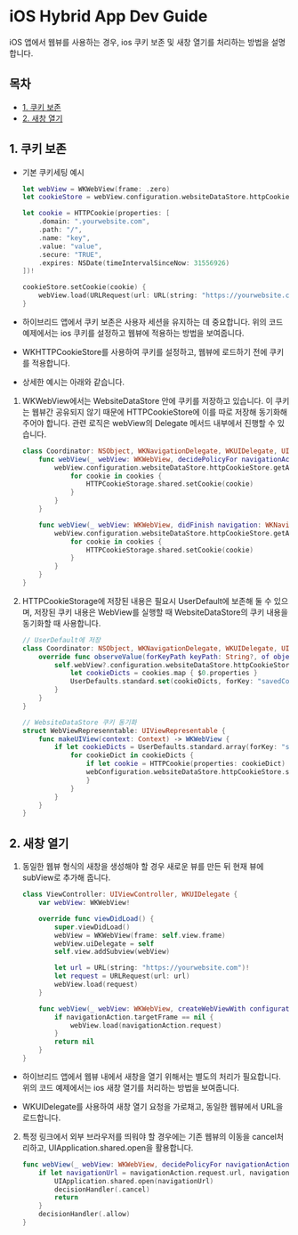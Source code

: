# iOS Hybrid App Dev Guide

iOS 앱에서 웹뷰를 사용하는 경우, ios 쿠키 보존 및 새창 열기를 처리하는 방법을 설명합니다.

## 목차

- [1. 쿠키 보존](#1-쿠키-보존)
- [2. 새창 열기](#2-새창-열기)

## 1. 쿠키 보존

- 기본 쿠키세팅 예시

  ```swift
  let webView = WKWebView(frame: .zero)
  let cookieStore = webView.configuration.websiteDataStore.httpCookieStore

  let cookie = HTTPCookie(properties: [
      .domain: ".yourwebsite.com",
      .path: "/",
      .name: "key",
      .value: "value",
      .secure: "TRUE",
      .expires: NSDate(timeIntervalSinceNow: 31556926)
  ])!

  cookieStore.setCookie(cookie) {
      webView.load(URLRequest(url: URL(string: "https://yourwebsite.com")!))
  }
  ```

- 하이브리드 앱에서 쿠키 보존은 사용자 세션을 유지하는 데 중요합니다. 위의 코드 예제에서는 ios 쿠키를 설정하고 웹뷰에 적용하는 방법을 보여줍니다.
- WKHTTPCookieStore를 사용하여 쿠키를 설정하고, 웹뷰에 로드하기 전에 쿠키를 적용합니다.
- 상세한 예시는 아래와 같습니다.

1. WKWebView에서는 WebsiteDataStore 안에 쿠키를 저장하고 있습니다. 이 쿠키는 웹뷰간 공유되지 않기 때문에 HTTPCookieStore에 이를 따로 저장해 동기화해주어야 합니다. 관련 로직은 webView의 Delegate 메서드 내부에서 진행할 수 있습니다.

   ```swift
   class Coordinator: NSObject, WKNavigationDelegate, WKUIDelegate, UIScrollViewDelegate, WKScriptMessageHandler {
       func webView(_ webView: WKWebView, decidePolicyFor navigationAction: WKNavigationAction, decisionHandler: @escaping (WKNavigationActionPolicy) -> Void) {
           webView.configuration.websiteDataStore.httpCookieStore.getAllCookies { cookies in
               for cookie in cookies {
                   HTTPCookieStorage.shared.setCookie(cookie)
               }
           }
       }

       func webView(_ webView: WKWebView, didFinish navigation: WKNavigation!) {
           webView.configuration.websiteDataStore.httpCookieStore.getAllCookies { cookies in
               for cookie in cookies {
                   HTTPCookieStorage.shared.setCookie(cookie)
               }
           }
       }
   }
   ```

2. HTTPCookieStorage에 저장된 내용은 필요시 UserDefault에 보존해 둘 수 있으며, 저장된 쿠키 내용은 WebView를 실행할 때 WebsiteDataStore의 쿠키 내용을 동기화할 때 사용합니다.

   ```swift
   // UserDefault에 저장
   class Coordinator: NSObject, WKNavigationDelegate, WKUIDelegate, UIScrollViewDelegate, WKScriptMessageHandler {
       override func observeValue(forKeyPath keyPath: String?, of object: Any?, change: [NSKeyValueChangeKey : Any]?, context: UnsafeMutableRawPointer?) {
           self.webView?.configuration.websiteDataStore.httpCookieStore.getAllCookies { cookies in
               let cookieDicts = cookies.map { $0.properties }
               UserDefaults.standard.set(cookieDicts, forKey: "savedCookies")
           }
       }
   }

   // WebsiteDataStore 쿠키 동기화
   struct WebViewRepresenntable: UIViewRepresentable {
       func makeUIView(context: Context) -> WKWebView {
           if let cookieDicts = UserDefaults.standard.array(forKey: "savedCookies") as? [[HTTPCookiePropertyKey: Any]] {
               for cookieDict in cookieDicts {
                   if let cookie = HTTPCookie(properties: cookieDict) {
                   webConfiguration.websiteDataStore.httpCookieStore.setCookie(cookie)
                   }
               }
           }
       }
   }
   ```

## 2. 새창 열기

1. 동일한 웹뷰 형식의 새창을 생성해야 할 경우 새로운 뷰를 만든 뒤 현재 뷰에 subView로 추가해 줍니다.

   ```swift
   class ViewController: UIViewController, WKUIDelegate {
       var webView: WKWebView!

       override func viewDidLoad() {
           super.viewDidLoad()
           webView = WKWebView(frame: self.view.frame)
           webView.uiDelegate = self
           self.view.addSubview(webView)

           let url = URL(string: "https://yourwebsite.com")!
           let request = URLRequest(url: url)
           webView.load(request)
       }

       func webView(_ webView: WKWebView, createWebViewWith configuration: WKWebViewConfiguration, for navigationAction: WKNavigationAction, windowFeatures: WKWindowFeatures) -> WKWebView? {
           if navigationAction.targetFrame == nil {
               webView.load(navigationAction.request)
           }
           return nil
       }
   }
   ```

- 하이브리드 앱에서 웹뷰 내에서 새창을 열기 위해서는 별도의 처리가 필요합니다. 위의 코드 예제에서는 ios 새창 열기를 처리하는 방법을 보여줍니다.

- WKUIDelegate를 사용하여 새창 열기 요청을 가로채고, 동일한 웹뷰에서 URL을 로드합니다.

2. 특정 링크에서 외부 브라우저를 띄워야 할 경우에는 기존 웹뷰의 이동을 cancel처리하고, UIApplication.shared.open을 활용합니다.
   ```swift
   func webView(_ webView: WKWebView, decidePolicyFor navigationAction: WKNavigationAction, decisionHandler: @escaping (WKNavigationActionPolicy) -> Void) {
       if let navigationUrl = navigationAction.request.url, navigationUrl.absoluteString.contains("kakao.com") {
           UIApplication.shared.open(navigationUrl)
           decisionHandler(.cancel)
           return
       }
       decisionHandler(.allow)
   }
   ```
